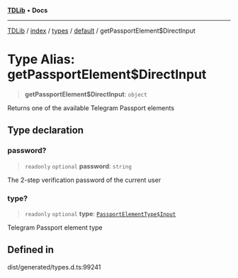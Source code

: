 [**TDLib**](../../../../../../README.md) • **Docs**

***

[TDLib](../../../../../../modules.md) / [index](../../../../../README.md) / [types](../../../README.md) / [default](../README.md) / getPassportElement$DirectInput

# Type Alias: getPassportElement$DirectInput

> **getPassportElement$DirectInput**: `object`

Returns one of the available Telegram Passport elements

## Type declaration

### password?

> `readonly` `optional` **password**: `string`

The 2-step verification password of the current user

### type?

> `readonly` `optional` **type**: [`PassportElementType$Input`](PassportElementType$Input.md)

Telegram Passport element type

## Defined in

dist/generated/types.d.ts:99241
